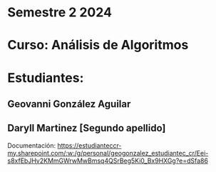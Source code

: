 # Semestre 2 2024
# Curso: Análisis de Algoritmos
# Estudiantes:
## Geovanni González Aguilar 
## Daryll Martinez [Segundo apellido]

Documentación: https://estudianteccr-my.sharepoint.com/:w:/g/personal/geogonzalez_estudiantec_cr/Eei-s8xfEbJHv2KMmGWrwMwBmsq4QSrBeg5Ki0_Bx9HXGg?e=dSfa86